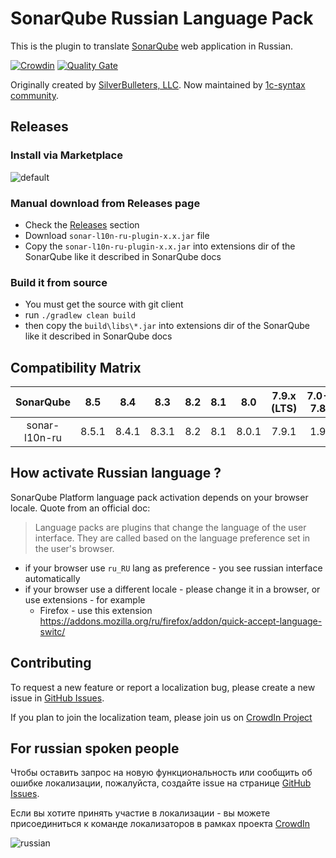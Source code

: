 # SonarQube Russian Language Pack

This is the plugin to translate [SonarQube](http://www.sonarqube.org/) web application in Russian.

[![Crowdin](https://d322cqt584bo4o.cloudfront.net/sonar-l10-ru/localized.svg)](https://crowdin.com/project/sonar-l10-ru)
[![Quality Gate](https://sonarcloud.io/api/project_badges/measure?project=1c-syntax_sonar-l10n-ru&metric=alert_status)](https://sonarcloud.io/dashboard?id=1c-syntax_sonar-l10n-ru)

Originally created by [SilverBulleters, LLC](https://silverbulleters.org). Now maintained by [1c-syntax community](https://github.com/1c-syntax).
## Releases

### Install via Marketplace

![default](https://cloud.githubusercontent.com/assets/1132840/18093575/fd4abb4a-6ed8-11e6-9662-16133aab406f.PNG)

### Manual download from Releases page

* Check the [Releases](https://github.com/1c-syntax/sonar-l10n-ru/releases) section
* Download `sonar-l10n-ru-plugin-x.x.jar` file
* Copy the `sonar-l10n-ru-plugin-x.x.jar` into extensions dir of the SonarQube like it described in SonarQube docs

### Build it from source

* You must get the source with git client
* run `./gradlew clean build`
* then copy the `build\libs\*.jar` into extensions dir of the SonarQube like it described in SonarQube docs

## Compatibility Matrix
SonarQube     | 8.5   | 8.4   | 8.3   | 8.2   | 8.1   | 8.0   | 7.9.x (LTS) | 7.0-7.8 | 6.7.x (LTS) | 6.6 | 6.5 | 6.4 | 6.3 | 6.2 | 6.1 | 6.0 | 5.6.x (LTS) |
:------------:|:-----:|:-----:|:-----:|:-----:|:-----:|:-----:|:-----------:|:-------:|:-----------:|:---:|:---:|:---:|:---:|:---:|:---:|:---:|:-----------:|
sonar-l10n-ru | 8.5.1 | 8.4.1 | 8.3.1 | 8.2   | 8.1   | 8.0.1 | 7.9.1       | 1.9     | 1.8         | 1.7 | 1.6 | 1.5 | 1.4 | 1.3 | 1.2 | 1.1 | 1.0         |

## How activate Russian language ?

SonarQube Platform language pack activation depends on your browser locale. Quote from an official doc:

> Language packs are plugins that change the language of the user interface. They are called based on the language preference set in the user's browser.

* if your browser use `ru_RU` lang as preference - you see russian interface automatically 
* if your browser use a different locale - please change it in a browser, or use extensions - for example
  * Firefox - use this extension https://addons.mozilla.org/ru/firefox/addon/quick-accept-language-switc/

## Contributing

To request a new feature or report a localization bug, please create a new issue in [GitHub Issues](https://github.com/1c-syntax/sonar-l10n-ru/issues).

If you plan to join the localization team, please join us on [CrowdIn Project](https://crowdin.com/project/sonar-l10-ru/ru#)

## For russian spoken people

Чтобы оставить запрос на новую функциональность или сообщить об ошибке локализации, пожалуйста, создайте issue на странице [GitHub Issues](https://github.com/1c-syntax/sonar-l10n-ru/issues).

Если вы хотите принять участие в локализации - вы можете присоединиться к команде локализаторов в рамках проекта [CrowdIn](https://crowdin.com/project/sonar-l10-ru/ru#)

![russian](https://cloud.githubusercontent.com/assets/1132840/18093540/e03b8304-6ed8-11e6-80c7-2a14b967dbc9.PNG)
